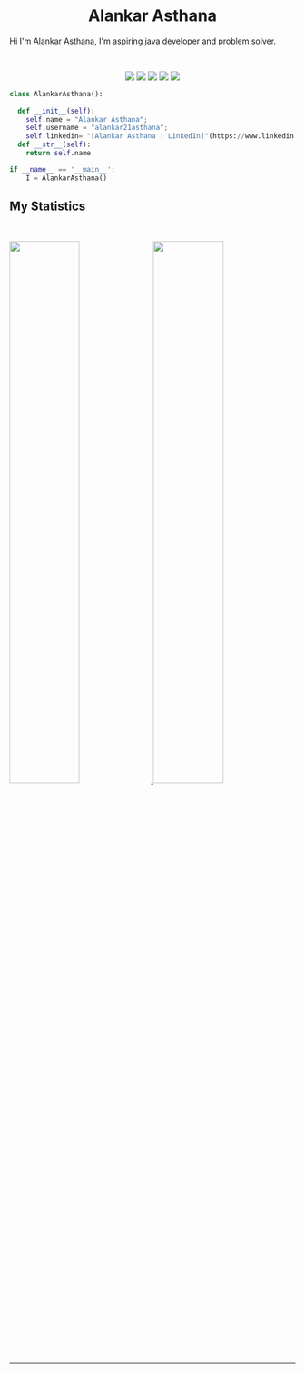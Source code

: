 <h1 align="center">
  <b>Alankar Asthana</b>
</h1>

Hi I'm Alankar Asthana,  I'm aspiring java developer and problem solver. 

<br>

<p>
<div align="center">
  	<img src="https://img.shields.io/badge/-Java-c58545?style=for-the-badge&logo=java&logoColor=c58545&labelColor=282828">
	<img src="https://img.shields.io/badge/-MySQL-98a936?style=for-the-badge&logo=MySQL&logoColor=98a98&labelColor=282828">
	<img src="https://img.shields.io/badge/-Javascript-98a785?style=for-the-badge&logo=javascript&logoColor=98a78&labelColor=282828">
  	<img src="https://img.shields.io/badge/-HTML-c58545?style=for-the-badge&logo=html5&logoColor=c58545&labelColor=282828">
  	<img src="https://img.shields.io/badge/-Python-98b982?style=for-the-badge&logo=python&logoColor=98b982&labelColor=282828">
</div>
</p>

```python
class AlankarAsthana():
    
  def __init__(self):
    self.name = "Alankar Asthana";
    self.username = "alankar21asthana";
    self.linkedin= "[Alankar Asthana | LinkedIn]"(https://www.linkedin.com/in/alankar-asthana/) 
  def __str__(self):
    return self.name

if __name__ == '__main__':
    I = AlankarAsthana()
```

## My Statistics

<br/>
<p align="left">
  <a href="https://github.com/alankar21asthana">
  <img width="49.5%" src="https://github-readme-stats.vercel.app/api?username=alankar21asthana&show_icons=true&theme=gruvbox&hide_border=true" />
    <img width="49.5%" src="https://github-readme-streak-stats.herokuapp.com/?user=alankar21asthana&theme=gruvbox&hide_border=true" />
  </a>
</p>
<br>


-----
